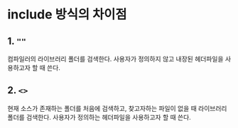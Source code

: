 # include 방식의 차이점

## 1. `""`
컴파일러의 라이브러리 폴더를 검색한다.
사용자가 정의하지 않고 내장된 헤더파일을 사용하고자 할 때 쓴다.

## 2. `<>`
현재 소스가 존재하는 폴더를 처음에 검색하고, 찾고자하는 파일이 없을 때 라이브러리 폴더를 검색한다.
사용자가 정의하는 헤더파일을 사용하고자 할 때 쓴다.